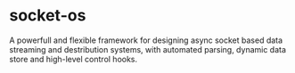 # socket-os
A powerfull and flexible framework for designing async socket based data streaming and destribution systems, with automated parsing, dynamic data store and high-level control hooks.
